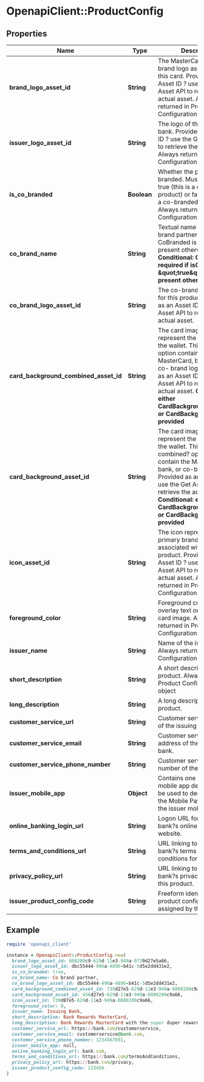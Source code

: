 # OpenapiClient::ProductConfig

## Properties

| Name | Type | Description | Notes |
| ---- | ---- | ----------- | ----- |
| **brand_logo_asset_id** | **String** | The MasterCard or Maestro brand logo associated with this card. Provided as an Asset ID ? use the Get Asset API to retrieve the actual asset. Always returned in Product Configuration object  |  |
| **issuer_logo_asset_id** | **String** | The logo of the issuing bank. Provided as an Asset ID ? use the Get Asset API to retrieve the actual asset. Always returned in Product Configuration object  |  |
| **is_co_branded** | **Boolean** | Whether the product is co-branded. Must be either true (this is a co-branded product) or false (this is not a co-branded product). Always returned in Product Configuration object  |  |
| **co_brand_name** | **String** | Textual name of the co-brand partner. Required if CoBranded is true, not present otherwise. **Conditional: Conditionally required if isCoBranded &#x3D; \&quot;true\&quot;. Not present otherwise**  | [optional] |
| **co_brand_logo_asset_id** | **String** | The co-brand logo (if any) for this product. Provided as an Asset ID ? use the Get Asset API to retrieve the actual asset.  | [optional] |
| **card_background_combined_asset_id** | **String** | The card image used to represent the digital card in the wallet. This ?combined? option contains the MasterCard, bank and any co- brand logos.  Provided as an Asset ID ? use the Get Asset API to retrieve the actual asset. **Conditional: either CardBackgroundCombined or CardBackground will be provided**  | [optional] |
| **card_background_asset_id** | **String** | The card image used to represent the digital card in the wallet. This ?non-combined? option does not contain the MasterCard, bank, or co-brand logos. Provided as an Asset ID ? use the Get Asset API to retrieve the actual asset. **Conditional: either CardBackgroundCombined or CardBackground will be provided**  | [optional] |
| **icon_asset_id** | **String** | The icon representing the primary brand(s) associated with this product. Provided as an Asset ID ? use the Get Asset API to retrieve the actual asset. Always returned in Product Configuration object  |  |
| **foreground_color** | **String** | Foreground color, used to overlay text on top of the card image. Always returned in Product Configuration object  |  |
| **issuer_name** | **String** | Name of the issuing bank. Always returned in Product Configuration object  |  |
| **short_description** | **String** | A short description for this product. Always returned in Product Configuration object  |  |
| **long_description** | **String** | A long description for this product.  | [optional] |
| **customer_service_url** | **String** | Customer service website of the issuing bank.  | [optional] |
| **customer_service_email** | **String** | Customer service email address of the issuing bank.  | [optional] |
| **customer_service_phone_number** | **String** | Customer service phone number of the issuing bank.  | [optional] |
| **issuer_mobile_app** | **Object** | Contains one or more mobile app details that may be used to deep link from the Mobile Payment App to the issuer mobile app.  | [optional] |
| **online_banking_login_url** | **String** | Logon URL for the issuing bank?s online banking website.  | [optional] |
| **terms_and_conditions_url** | **String** | URL linking to the issuing bank?s terms and conditions for this product.  | [optional] |
| **privacy_policy_url** | **String** | URL linking to the issuing bank?s privacy policy for this product.  | [optional] |
| **issuer_product_config_code** | **String** | Freeform identifier for this product configuration as assigned by the issuer.  | [optional] |

## Example

```ruby
require 'openapi_client'

instance = OpenapiClient::ProductConfig.new(
  brand_logo_asset_id: 800200c9-629d-11e3-949a-0739d27e5a66,
  issuer_logo_asset_id: dbc55444-986a-4896-b41c-5d5e2dd431e2,
  is_co_branded: true,
  co_brand_name: Co brand partner,
  co_brand_logo_asset_id: dbc55444-496a-4896-b41c-5d5e2dd431e2,
  card_background_combined_asset_id: 739d27e5-629d-11e3-949a-0800200c9a66,
  card_background_asset_id: 456d27e5-629d-11e3-949a-0800200c9a66,
  icon_asset_id: 739d87e5-629d-11e3-949a-0800200c9a66,
  foreground_color: 0,
  issuer_name: Issuing Bank,
  short_description: Bank Rewards MasterCard,
  long_description: Bank Rewards MasterCard with the super duper rewards program,
  customer_service_url: https://bank.com/customerservice,
  customer_service_email: customerservice@bank.com,
  customer_service_phone_number: 1234567891,
  issuer_mobile_app: null,
  online_banking_login_url: bank.com,
  terms_and_conditions_url: https://bank.com/termsAndConditions,
  privacy_policy_url: https://bank.com/privacy,
  issuer_product_config_code: 123456
)
```

